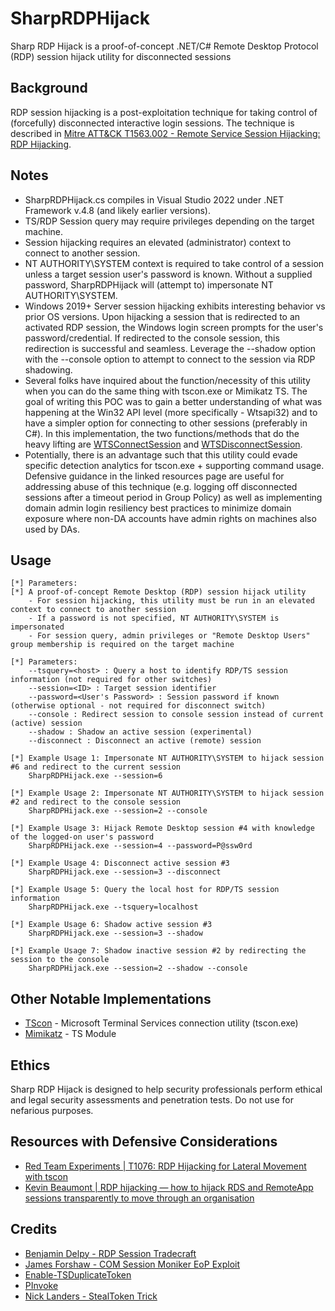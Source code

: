 # SharpRDPHijack
Sharp RDP Hijack is a proof-of-concept .NET/C# Remote Desktop Protocol (RDP) session hijack utility for disconnected sessions

## Background
RDP session hijacking is a post-exploitation technique for taking control of (forcefully) disconnected interactive login sessions. The technique is described in [Mitre ATT&CK T1563.002 - Remote Service Session Hijacking: RDP Hijacking](https://attack.mitre.org/techniques/T1563/002/).

## Notes
- SharpRDPHijack.cs compiles in Visual Studio 2022 under .NET Framework v.4.8 (and likely earlier versions).
- TS/RDP Session query may require privileges depending on the target machine. 
- Session hijacking requires an elevated (administrator) context to connect to another session.
- NT AUTHORITY\SYSTEM context is required to take control of a session unless a target session user's password is known. Without a supplied password, SharpRDPHijack will (attempt to) impersonate NT AUTHORITY\SYSTEM.
- Windows 2019+ Server session hijacking exhibits interesting behavior vs prior OS versions. Upon hijacking a session that is redirected to an activated RDP session, the Windows login screen prompts for the user's password/credential. If redirected to the console session, this redirection is successful and seamless. Leverage the --shadow option with the --console option to attempt to connect to the session via RDP shadowing.
- Several folks have inquired about the function/necessity of this utility when you can do the same thing with tscon.exe or Mimikatz TS.  The goal of writing this POC was to gain a better understanding of what was happening at the Win32 API level (more specifically - Wtsapi32) and to have a simpler option for connecting to other sessions (preferably in C#).  In this implementation, the two functions/methods that do the heavy lifting are [WTSConnectSession](https://docs.microsoft.com/en-us/windows/win32/api/wtsapi32/nf-wtsapi32-wtsconnectsessiona) and [WTSDisconnectSession](https://docs.microsoft.com/en-us/windows/win32/api/wtsapi32/nf-wtsapi32-wtsdisconnectsession).  
- Potentially, there is an advantage such that this utility could evade specific detection analytics for tscon.exe + supporting command usage.  Defensive guidance in the linked resources page are useful for addressing abuse of this technique (e.g. logging off disconnected sessions after a timeout period in Group Policy) as well as implementing domain admin login resiliency best practices to minimize domain exposure where non-DA accounts have admin rights on machines also used by DAs. 


## Usage

```
[*] Parameters:
[*] A proof-of-concept Remote Desktop (RDP) session hijack utility
    - For session hijacking, this utility must be run in an elevated context to connect to another session
    - If a password is not specified, NT AUTHORITY\SYSTEM is impersonated
    - For session query, admin privileges or "Remote Desktop Users" group membership is required on the target machine

[*] Parameters:
    --tsquery=<host> : Query a host to identify RDP/TS session information (not required for other switches)
    --session=<ID> : Target session identifier
    --password=<User's Password> : Session password if known (otherwise optional - not required for disconnect switch)
    --console : Redirect session to console session instead of current (active) session
    --shadow : Shadow an active session (experimental)
    --disconnect : Disconnect an active (remote) session

[*] Example Usage 1: Impersonate NT AUTHORITY\SYSTEM to hijack session #6 and redirect to the current session
    SharpRDPHijack.exe --session=6

[*] Example Usage 2: Impersonate NT AUTHORITY\SYSTEM to hijack session #2 and redirect to the console session
    SharpRDPHijack.exe --session=2 --console

[*] Example Usage 3: Hijack Remote Desktop session #4 with knowledge of the logged-on user's password
    SharpRDPHijack.exe --session=4 --password=P@ssw0rd

[*] Example Usage 4: Disconnect active session #3
    SharpRDPHijack.exe --session=3 --disconnect

[*] Example Usage 5: Query the local host for RDP/TS session information
    SharpRDPHijack.exe --tsquery=localhost

[*] Example Usage 6: Shadow active session #3
    SharpRDPHijack.exe --session=3 --shadow

[*] Example Usage 7: Shadow inactive session #2 by redirecting the session to the console
    SharpRDPHijack.exe --session=2 --shadow --console
```

## Other Notable Implementations

- [TScon](https://docs.microsoft.com/en-us/windows-server/administration/windows-commands/tscon) - Microsoft Terminal Services connection utility (tscon.exe)
- [Mimikatz](https://github.com/gentilkiwi/mimikatz) - TS Module

## Ethics

Sharp RDP Hijack is designed to help security professionals perform ethical and legal security assessments and penetration tests. Do not use for nefarious purposes.

## Resources with Defensive Considerations

- [Red Team Experiments | T1076: RDP Hijacking for Lateral Movement with tscon](https://ired.team/offensive-security/lateral-movement/t1076-rdp-hijacking-for-lateral-movement)
- [Kevin Beaumont | RDP hijacking — how to hijack RDS and RemoteApp sessions transparently to move through an organisation](https://doublepulsar.com/rdp-hijacking-how-to-hijack-rds-and-remoteapp-sessions-transparently-to-move-through-an-da2a1e73a5f6)

## Credits
- [Benjamin Delpy - RDP Session Tradecraft](http://blog.gentilkiwi.com/securite/vol-de-session-rdp)
- [James Forshaw - COM Session Moniker EoP Exploit](https://www.exploit-db.com/exploits/41607)
- [Enable-TSDuplicateToken](https://gallery.technet.microsoft.com/scriptcenter/Enable-TSDuplicateToken-6f485980)
- [PInvoke](https://www.pinvoke.net/)
- [Nick Landers - StealToken Trick](https://twitter.com/monoxgas/status/1109892490566336512)
